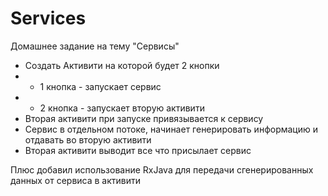# Services
Домашнее задание на тему "Сервисы"

* Создать Активити на которой будет 2 кнопки
* * 1 кнопка - запускает сервис
* * 2 кнопка - запускает вторую активити
* Вторая активити при запуске привязывается к сервису
* Сервис в отдельном потоке, начинает генерировать информацию и отдавать во вторую активити
* Вторая активити выводит все что присылает сервис

Плюс добавил использование RxJava для передачи сгенерированных данных от сервиса в активити
